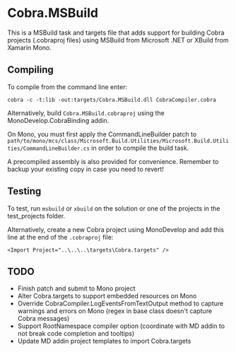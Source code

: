 Cobra.MSBuild
===========
This is a MSBuild task and targets file that adds support for building Cobra
projects (.cobraproj files) using MSBuild from Microsoft .NET or XBuild from
Xamarin Mono.

Compiling
---------------
To compile from the command line enter:

    cobra -c -t:lib -out:targets/Cobra.MSBuild.dll CobraCompiler.cobra

Alternatively, build ```Cobra.MSBuild.cobraproj``` using the
MonoDevelop.CobraBinding addin.

On Mono, you must first apply the CommandLineBuilder patch to
```path/to/mono/mcs/class/Microsoft.Build.Utilities/Microsoft.Build.Utilities/CommandLineBuilder.cs```
in order to compile the build task.

A precompiled assembly is also provided for convenience.  Remember to backup
your existing copy in case you need to revert!

Testing
----------
To test, run ```msbuild``` or ```xbuild``` on the solution or one of the
projects in the test_projects folder.

Alternatively, create a new Cobra project using MonoDevelop and add this
line at the end of the ```.cobraproj``` file:

    <Import Project="..\..\..\targets\Cobra.targets" />

TODO
---------
  - Finish patch and submit to Mono project
  - Alter Cobra.targets to support embedded resources on Mono
  - Override CobraCompiler.LogEventsFromTextOutput method to capture warnings and errors on Mono (regex in base class doesn't capture Cobra messages)
  - Support RootNamespace compiler option (coordinate with MD addin to not break code completion and tooltips)
  - Update MD addin project templates to import Cobra.targets

